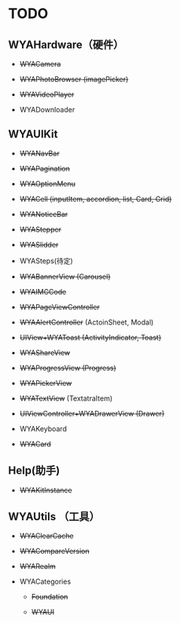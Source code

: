 # TODO

## WYAHardware（硬件）

- ~~WYACamera~~

- ~~WYAPhotoBrowser (imagePicker)~~

- ~~WYAVideoPlayer~~

- WYADownloader
    
## WYAUIKit 

- ~~WYANavBar~~

- ~~WYAPagination~~

- ~~WYAOptionMenu~~

- ~~WYACell (inputItem, accordion, list, Card, Grid)~~

- ~~WYANoticeBar~~

- ~~WYAStepper~~

- ~~WYASlidder~~

- WYASteps(待定)

- ~~WYABannerView (Carousel)~~

- ~~WYAIMGCode~~

- ~~WYAPageViewController~~

- ~~WYAAlertController~~ (ActoinSheet, Modal)

- ~~UIView+WYAToast (ActivityIndicator, Toast)~~

- ~~WYAShareView~~

- ~~WYAProgressView (Progress)~~
    
- ~~WYAPickerView~~

- ~~WYATextView~~ (TextatraItem)
    
- ~~UIViewController+WYADrawerView (Drawer)~~
    
- WYAKeyboard

- ~~WYACard~~

## Help(助手)
- ~~WYAKitInstance~~

## WYAUtils （工具）
  
- ~~WYAClearCache~~

- ~~WYACompareVersion~~

-  ~~WYARealm~~

- WYACategories

    - ~~Foundation~~  

    - ~~WYAUI~~



    

